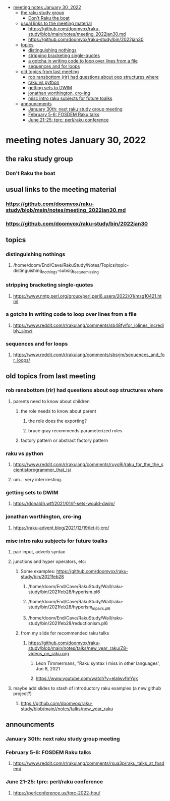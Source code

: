- [meeting notes January 30, 2022](#orgb2da377)
  - [the raku study group](#org459be1d)
    - [Don't Raku the boat](#org1d0ea7a)
  - [usual links to the meeting material](#org39bad76)
    - [<https://github.com/doomvox/raku-study/blob/main/notes/meeting_2022jan30.md>](#org2d8589f)
    - [<https://github.com/doomvox/raku-study/bin/2022jan30>](#org63eb879)
  - [topics](#org5daf330)
    - [distinguishing nothings](#orgf443896)
    - [stripping bracketing single-quotes](#org09958a4)
    - [a gotcha in writing code to loop over lines from a file](#org6aae6fe)
    - [sequences and for loops](#org7e9d2d3)
  - [old topics from last meeting](#orgac1b286)
    - [rob ransbottom (rir) had questions about oop structures where](#org20e49fe)
    - [raku vs python](#orgdc618ab)
    - [getting sets to DWIM](#orge21cc2d)
    - [jonathan worthington, cro-ing](#orga173b5e)
    - [misc intro raku subjects for future toalks](#org69ffdbc)
  - [announcments](#org4006296)
    - [January 30th: next raku study group meeting](#orgf5528ac)
    - [February 5-6: FOSDEM Raku talks](#orgb180558)
    - [June 21-25: tprc: perl/raku conference](#orgea6f071)


<a id="orgb2da377"></a>

# meeting notes January 30, 2022


<a id="org459be1d"></a>

## the raku study group


<a id="org1d0ea7a"></a>

### Don't Raku the boat


<a id="org39bad76"></a>

## usual links to the meeting material


<a id="org2d8589f"></a>

### <https://github.com/doomvox/raku-study/blob/main/notes/meeting_2022jan30.md>


<a id="org63eb879"></a>

### <https://github.com/doomvox/raku-study/bin/2022jan30>


<a id="org5daf330"></a>

## topics


<a id="orgf443896"></a>

### distinguishing nothings

1.  /home/doom/End/Cave/RakuStudy/Notes/Topics/topic-distinguishing<sub>nothings</sub>-subsig<sub>feature</sub><sub>missing</sub>


<a id="org09958a4"></a>

### stripping bracketing single-quotes

1.  <https://www.nntp.perl.org/group/perl.perl6.users/2022/01/msg10421.html>


<a id="org6aae6fe"></a>

### a gotcha in writing code to loop over lines from a file

1.  <https://www.reddit.com/r/rakulang/comments/sb48fy/for_iolines_incredibly_slow/>


<a id="org7e9d2d3"></a>

### sequences and for loops

1.  <https://www.reddit.com/r/rakulang/comments/sbsrjm/sequences_and_for_loops/>


<a id="orgac1b286"></a>

## old topics from last meeting


<a id="org20e49fe"></a>

### rob ransbottom (rir) had questions about oop structures where

1.  parents need to know about children

    1.  the role needs to know about parent
    
        1.  the role does the exporting?
        
        2.  bruce gray recommends parameterized roles
    
    2.  factory pattern or abstract factory pattern


<a id="orgdc618ab"></a>

### raku vs python

1.  <https://www.reddit.com/r/rakulang/comments/ruyo9j/raku_for_the_the_scientistprogrammer_that_is/>

2.  um&#x2026; very interrresting.


<a id="orge21cc2d"></a>

### getting sets to DWIM

1.  <https://donaldh.wtf/2021/01/if-sets-would-dwim/>


<a id="orga173b5e"></a>

### jonathan worthington, cro-ing

1.  <https://raku-advent.blog/2021/12/19/let-it-cro/>


<a id="org69ffdbc"></a>

### misc intro raku subjects for future toalks

1.  pair input, adverb syntax

2.  junctions and hyper operators, etc:

    1.  Some examples: <https://github.com/doomvox/raku-study/bin/2021feb28>
    
        1.  /home/doom/End/Cave/RakuStudy/Wall/raku-study/bin/2021feb28/hyperism.pl6
        
        2.  /home/doom/End/Cave/RakuStudy/Wall/raku-study/bin/2021feb28/hyperism<sub>in</sub><sub>pairs.pl6</sub>
        
        3.  /home/doom/End/Cave/RakuStudy/Wall/raku-study/bin/2021feb28/reductionism.pl6
    
    2.  from my slide for recommended raku talks
    
        1.  <https://github.com/doomvox/raku-study/blob/main/notes/talks/new_year_raku/Z8-videos_on_raku.org>
        
            1.  Leon Timmermans, "Raku syntax I miss in other languages', Jun 8, 2021
            
            2.  <https://www.youtube.com/watch?v=elalwvfmYgk>

3.  maybe add slides to stash of introductory raku examples (a new github project?)

    1.  <https://github.com/doomvox/raku-study/blob/main//notes/talks/new_year_raku>


<a id="org4006296"></a>

## announcments


<a id="orgf5528ac"></a>

### January 30th: next raku study group meeting


<a id="orgb180558"></a>

### February 5-6: FOSDEM Raku talks

1.  <https://www.reddit.com/r/rakulang/comments/rsua3p/raku_talks_at_fosdem/>


<a id="orgea6f071"></a>

### June 21-25: tprc: perl/raku conference

1.  <https://perlconference.us/tprc-2022-hou/>

